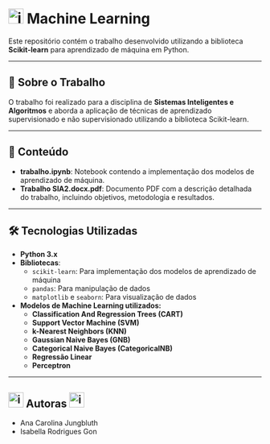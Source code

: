 # <img width="30" height="30" alt="image" src="https://github.com/user-attachments/assets/e653e643-a4a1-4a86-9034-d3dd51e6494e" /> Machine Learning

Este repositório contém o trabalho desenvolvido utilizando a biblioteca **Scikit-learn** para aprendizado de máquina em Python.

---

## 📘 Sobre o Trabalho

O trabalho foi realizado para a disciplina de **Sistemas Inteligentes e Algoritmos** e aborda a aplicação de técnicas de aprendizado supervisionado e não supervisionado utilizando a biblioteca Scikit-learn.

---

## 🧪 Conteúdo

- **trabalho.ipynb**: Notebook contendo a implementação dos modelos de aprendizado de máquina.
- **Trabalho SIA2.docx.pdf**: Documento PDF com a descrição detalhada do trabalho, incluindo objetivos, metodologia e resultados.

---

## 🛠 Tecnologias Utilizadas

- **Python 3.x**
- **Bibliotecas**:
  - `scikit-learn`: Para implementação dos modelos de aprendizado de máquina
  - `pandas`: Para manipulação de dados
  - `matplotlib` e `seaborn`: Para visualização de dados
- **Modelos de Machine Learning utilizados:**
  - **Classification And Regression Trees (CART)**
  - **Support Vector Machine (SVM)**
  - **k-Nearest Neighbors (KNN)**
  - **Gaussian Naive Bayes (GNB)**
  - **Categorical Naive Bayes (CategoricalNB)**
  - **Regressão Linear**
  - **Perceptron**

---

## <img width="30" height="30" alt="image" src="https://github.com/user-attachments/assets/3c0a10f9-6745-4b64-8d03-44ee84796f8f" /> Autoras <img width="30" height="30" alt="image" src="https://github.com/user-attachments/assets/253c6c4e-3731-489a-9d41-ec04966dc69d" />

- Ana Carolina Jungbluth
- Isabella Rodrigues Gon




